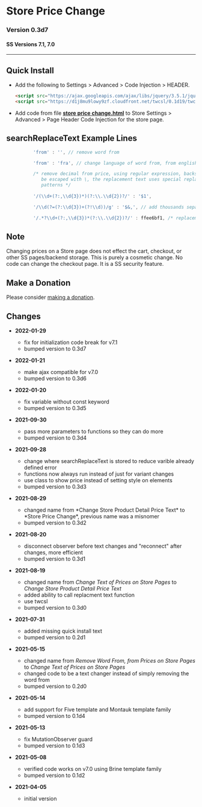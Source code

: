 # Store Price Change

### Version 0.3d7

#### SS Versions 7.1, 7.0

---

## Quick Install

* Add the following to Settings > Advanced > Code Injection > HEADER.

  ```html
  <script src="https://ajax.googleapis.com/ajax/libs/jquery/3.5.1/jquery.min.js"></script>
  <script src="https://d1j8mu9lowy9zf.cloudfront.net/twcsl/0.1d19/twcsl.js"></script>
  ```
  
* Add code from file
  **[store price change.html](store%20price%20change.html#L1)**
  to Store Settings > Advanced > Page Header Code Injection for the store page.

## searchReplaceText Example Lines

```javascript
          'from' : '', // remove word from
  ```

```javascript
          'from' : 'fra', // change language of word from, from english to swedish
  ```

```javascript
          /* remove decimal from price, using regular expression, backslash must
             be escaped with \, the replacement text uses special replacement
             patterns */
          
          '/(\\d+(?:,\\d{3})*)(?:\\.\\d{2})?/' : '$1',
  ```

```javascript
          '/\\d(?=(?:\\d{3})+(?!\\d))/g' : '$&,', // add thousands separator
  ```

```javascript
          '/.*?\\d+(?:,\\d{3})*(?:\\.\\d{2})?/' : ffee6bf1, /* replacement text function name */
  ```

## Note

Changing prices on a Store page does not effect the cart, checkout, or
other SS pages/backend storage. This is purely a cosmetic change. No code can
change the checkout page. It is a SS security feature.

## Make a Donation

Please consider
[making a donation](https://github.com/tomsWebConsulting/twcsl#make-a-donation).

## Changes

* **2022-01-29**
  * fix for initialization code break for v7.1
  * bumped version to 0.3d7
  
* **2022-01-21**
  * make ajax compatible for v7.0
  * bumped version to 0.3d6
  
* **2022-01-20**
  * fix variable without const keyword
  * bumped version to 0.3d5
  
* **2021-09-30**
  * pass more parameters to functions so they can do more
  * bumped version to 0.3d4
  
* **2021-09-28**
  * change where searchReplaceText is stored to reduce varible already defined
    error
  * functions now always run instead of just for variant changes
  * use class to show price instead of setting style on elements
  * bumped version to 0.3d3
  
* **2021-08-29**

  * changed name from \*Change Store Product Detail Price Text\* to \*Store Price
    Change\*, previous name was a misnomer
  * bumped version to 0.3d2
  
* **2021-08-20**

  * disconnect observer before text changes and "reconnect" after changes,
    more efficient
  * bumped version to 0.3d1
  
* **2021-08-19**

  * changed name from *Change Text of Prices on Store Pages* to *Change Store
    Product Detail Price Text*
  * added ability to call replacment text function
  * use twcsl
  * bumped version to 0.3d0
  
* **2021-07-31**

  * added missing quick install text
  * bumped version to 0.2d1
  
* **2021-05-15**

  * changed name from *Remove Word From, from Prices on Store Pages* to *Change
    Text of Prices on Store Pages*
  * changed code to be a text changer instead of simply removing the word from
  * bumped version to 0.2d0
  
* **2021-05-14**

  * add support for Five template and Montauk template family
  * bumped version to 0.1d4
  
* **2021-05-13**

  * fix MutationObserver guard
  * bumped version to 0.1d3
  
* **2021-05-08**

  * verified code works on v7.0 using Brine template family
  * bumped version to 0.1d2
  
* **2021-04-05**

  * initial version
